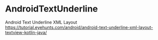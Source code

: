 # AndroidTextUnderline
Android Text Underline XML Layout
https://tutorial.eyehunts.com/android/android-text-underline-xml-layout-textview-kotlin-java/
